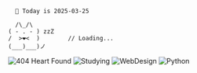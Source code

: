       📅 Today is 2025-03-25

      /\_/\  
    ( - . - ) zzZ   
    /  >❤️<  )        // Loading...
    (___)___)ノ 



![404 Heart Found](https://img.shields.io/badge/❤️-404%20Heart%20Found-red)
![Studying](https://img.shields.io/badge/📚-Studying-orange)
![WebDesign](https://img.shields.io/badge/🎨-Web%20Design-yellow)
![Python](https://img.shields.io/badge/-Python-3776AB?style=flat&logo=python&labelColor=2f2f2f)
